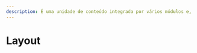 ```yaml
---
description: É uma unidade de conteúdo integrada por vários módulos e, esse conjunto de diferentes módulos, é o que o usuário vê no app.
---
```


# Layout


